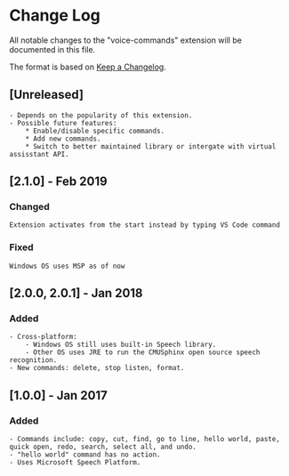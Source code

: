 # Change Log
All notable changes to the "voice-commands" extension will be documented in this file.

The format is based on [Keep a Changelog](http://keepachangelog.com/).

## [Unreleased]
    - Depends on the popularity of this extension.
    - Possible future features: 
        * Enable/disable specific commands.
        * Add new commands.
        * Switch to better maintained library or intergate with virtual assisstant API.

## [2.1.0] - Feb 2019
### Changed
    Extension activates from the start instead by typing VS Code command
### Fixed
    Windows OS uses MSP as of now

## [2.0.0, 2.0.1] - Jan 2018
### Added
    - Cross-platform: 
        - Windows OS still uses built-in Speech library.
        - Other OS uses JRE to run the CMUSphinx open source speech recognition.
    - New commands: delete, stop listen, format.

## [1.0.0] - Jan 2017
### Added
    - Commands include: copy, cut, find, go to line, hello world, paste, quick open, redo, search, select all, and undo.
    - "hello world" command has no action.
    - Uses Microsoft Speech Platform.